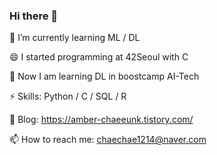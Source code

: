 ### Hi there 👋

🌱 I’m currently learning ML / DL

😄 I started programming at 42Seoul with C

👯 Now I am learning DL in boostcamp AI-Tech

⚡ Skills: Python / C / SQL / R

🔭 Blog: https://amber-chaeeunk.tistory.com/

📫 How to reach me: chaechae1214@naver.com

<!--
**Amber-Chaeeunk/Amber-Chaeeunk** is a ✨ _special_ ✨ repository because its `README.md` (this file) appears on your GitHub profile.

Here are some ideas to get you started:

- 🔭 I’m currently working on ...
- 🌱 I’m currently learning ML/DL/NLP/CV
- 👯 I’m looking to collaborate on ...
- 🤔 I’m looking for help with ...
- 💬 Ask me about ...
- 📫 How to reach me: chaechae1214@naver.com
- 😄 Pronouns: ...
- ⚡ Fun fact: ...
-->
